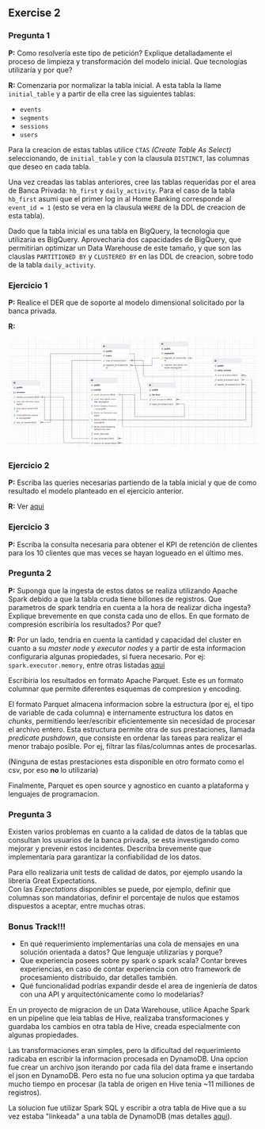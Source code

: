 ## Exercise 2

### Pregunta 1
**P:** Como resolvería este tipo de petición? Explique detalladamente el proceso de limpieza y transformación del modelo inicial. Que tecnologías utilizaría y por que?  

**R:** Comenzaria por normalizar la tabla inicial. A esta tabla la llame `initial_table` y a partir de ella cree las siguientes tablas:  

- `events`
- `segments`
- `sessions` 
- `users`

Para la creacion de estas tablas utilice `CTAS` _(Create Table As Select)_ seleccionando, de `initial_table` y con la clausula `DISTINCT`, las columnas que deseo en cada tabla.

Una vez creadas las tablas anteriores, cree las tablas requeridas por el area de Banca Privada: `hb_first` y `daily_activity`. Para el caso de la tabla `hb_first` asumi que el primer log in al Home Banking corresponde al `event_id = 1` (esto se vera en la clausula `WHERE`  de la DDL de creacion de esta tabla).   

Dado que la tabla inicial es una tabla en BigQuery, la tecnologia que utilizaria es BigQuery. Aprovecharia dos capacidades de BigQuery, que permitirian optimizar un Data Warehouse de este tamaño, y que son las clauslas `PARTITIONED BY` y `CLUSTERED BY` en las DDL de creacion, sobre todo de la tabla `daily_activity`.


### Ejercicio 1   
**P:** Realice el DER que de soporte al modelo dimensional solicitado por la banca privada.

**R:**  

<img src="images/exercise_2_DER.png"/>  

### Ejercicio 2  
**P:** Escriba las queries necesarias partiendo de la tabla inicial y que de como resultado el modelo planteado en el ejercicio anterior.

**R:** Ver [aqui](sql_ddl/exercise_2_ddl.sql)

### Ejercicio 3  
**P:** Escriba la consulta necesaria para obtener el KPI de retención de clientes para los 10 clientes que mas veces se hayan logueado en el último mes.


### Pregunta 2  
**P:** Suponga que la ingesta de estos datos se realiza utilizando Apache Spark debido a que la tabla cruda tiene billones de registros. Que parametros de spark tendría en cuenta a la hora de realizar dicha ingesta? Explique brevemente en que consta cada uno de ellos. 
En que formato de compresión escribiría los resultados? Por que?

**R:** Por un lado, tendria en cuenta la cantidad y capacidad del cluster en cuanto a su _master node_ y _executor nodes_ y a partir de esta informacion configuraria algunas propiedades, si fuera necesario. Por ej: `spark.executor.memory`, entre otras listadas [aqui](https://spark.apache.org/docs/latest/configuration.html)

Escribiria los resultados en formato Apache Parquet. Este es un formato columnar que permite diferentes esquemas de compresion y encoding. 

El formato Parquet almacena informacion sobre la estructura (por ej, el tipo de variable de cada columna) e internamente estructura los datos en _chunks_, permitiendo leer/escribir eficientemente sin necesidad de procesar el archivo entero. Esta estructura permite otra de sus prestaciones, llamada _predicate pushdown_, que consiste en ordenar las tareas para realizar el menor trabajo posible. Por ej, filtrar las filas/columnas antes de procesarlas. 

(Ninguna de estas prestaciones esta disponible en otro formato como el csv, por eso **no** lo utilizaria)

Finalmente, Parquet es open source y agnostico en cuanto a plataforma y lenguajes de programacion. 


### Pregunta 3

Existen varios problemas en cuanto a la calidad de datos de la tablas que consultan los usuarios de la banca privada, se esta investigando como mejorar y prevenir estos incidentes. Describa brevemente que implementaría para garantizar la confiabilidad de los datos.

Para ello realizaria unit tests de calidad de datos, por ejemplo usando la libreria Great Expectations.  
Con las _Expectations_ disponibles se puede, por ejemplo, definir que columnas son mandatorias, definir el porcentaje de nulos que estamos dispuestos a aceptar, entre muchas otras.  


### Bonus Track!!!
* En qué requerimiento implementarías una cola de mensajes en una solución orientada a datos? Que lenguaje utilizarías y porque?
* Que experiencia posees sobre py spark o spark scala? Contar breves experiencias, en caso de contar experiencia con otro framework de procesamiento distribuido, dar detalles también.
* Qué funcionalidad podrías expandir desde el area de ingeniería de datos con una API y arquitectónicamente como lo modelarías?

En un proyecto de migracion de un Data Warehouse, utilice Apache Spark en un pipeline que leia tablas de Hive, realizaba transformaciones y guardaba los cambios en otra tabla de Hive, creada especialmente con algunas propiedades. 

Las transformaciones eran simples, pero la dificultad del requerimiento radicaba en escribir la informacion procesada en DynamoDB. Una opcion fue crear un archivo json iterando por cada fila del data frame e insertando el json en DynamoDB. Pero esta no fue una solucion optima ya que tardaba mucho tiempo en procesar (la tabla de origen en Hive tenia ~11 milliones de registros). 

La solucion fue utilizar Spark SQL y escribir a otra tabla de Hive que a su vez estaba "linkeada" a una tabla de DynamoDB (mas detalles [aqui](https://docs.aws.amazon.com/emr/latest/ReleaseGuide/EMR_Hive_Commands.html)).  